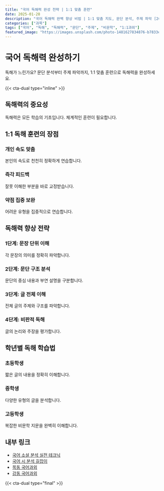 ```yaml
---
title: "국어 독해력 완성 전략 | 1:1 맞춤 훈련"
date: 2025-01-28
description: "국어 독해력 완벽 향상 비법 | 1:1 맞춤 지도, 문단 분석, 주제 파악 [2025년]"
categories: ["과목"]
tags: ["국어", "독해", "독해력", "문단", "주제", "비문학", "1:1과외"]
featured_image: "https://images.unsplash.com/photo-1481627834876-b7833e8f5570?w=1200&h=630&fit=crop"
---
```


# 국어 독해력 완성하기

독해가 느린가요? 문단 분석부터 주제 파악까지, 1:1 맞춤 훈련으로 독해력을 완성하세요.

{{< cta-dual type="inline" >}}

## 독해력의 중요성

독해력은 모든 학습의 기초입니다. 체계적인 훈련이 필요합니다.

## 1:1 독해 훈련의 장점

### 개인 속도 맞춤
본인의 속도로 천천히 정확하게 연습합니다.

### 즉각 피드백
잘못 이해한 부분을 바로 교정받습니다.

### 약점 집중 보완
어려운 유형을 집중적으로 연습합니다.

## 독해력 향상 전략

### 1단계: 문장 단위 이해
각 문장의 의미를 정확히 파악합니다.

### 2단계: 문단 구조 분석
문단의 중심 내용과 부연 설명을 구분합니다.

### 3단계: 글 전체 이해
전체 글의 주제와 구조를 파악합니다.

### 4단계: 비판적 독해
글의 논리와 주장을 평가합니다.

## 학년별 독해 학습법

### 초등학생
짧은 글의 내용을 정확히 이해합니다.

### 중학생
다양한 유형의 글을 분석합니다.

### 고등학생
복잡한 비문학 지문을 완벽히 이해합니다.

## 내부 링크
- [국어 소설 분석 실전 테크닉](../../subjects/korean/korean-novel-analysis/)
- [국어 시 분석 길잡이](../../subjects/korean/korean-poetry-analysis/)
- [목동 국어과외](../../local/mokdong-korean/)
- [강동 국어과외](../../local/gangdong-korean/)

{{< cta-dual type="final" >}}
